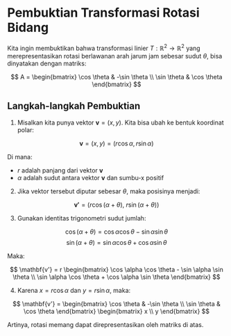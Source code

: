 # Pembuktian Transformasi Rotasi Bidang

Kita ingin membuktikan bahwa transformasi linier $T: \mathbb{R}^2 \to \mathbb{R}^2$ yang merepresentasikan rotasi berlawanan arah jarum jam sebesar sudut $\theta$, bisa dinyatakan dengan matriks:

$$
A = 
\begin{bmatrix}
\cos \theta & -\sin \theta \\
\sin \theta & \cos \theta
\end{bmatrix}
$$

## Langkah-langkah Pembuktian

1. Misalkan kita punya vektor $\mathbf{v} = (x, y)$. Kita bisa ubah ke bentuk koordinat polar:

$$
\mathbf{v} = (x, y) = (r \cos \alpha, r \sin \alpha)
$$

Di mana:
- $r$ adalah panjang dari vektor $\mathbf{v}$
- $\alpha$ adalah sudut antara vektor $\mathbf{v}$ dan sumbu-x positif

2. Jika vektor tersebut diputar sebesar $\theta$, maka posisinya menjadi:

$$
\mathbf{v'} = (r \cos(\alpha + \theta),\ r \sin(\alpha + \theta))
$$

3. Gunakan identitas trigonometri sudut jumlah:

$$
\cos(\alpha + \theta) = \cos \alpha \cos \theta - \sin \alpha \sin \theta
$$
$$
\sin(\alpha + \theta) = \sin \alpha \cos \theta + \cos \alpha \sin \theta
$$

Maka:

$$
\mathbf{v'} = r 
\begin{bmatrix}
\cos \alpha \cos \theta - \sin \alpha \sin \theta \\
\sin \alpha \cos \theta + \cos \alpha \sin \theta
\end{bmatrix}
$$

4. Karena $x = r \cos \alpha$ dan $y = r \sin \alpha$, maka:

$$
\mathbf{v'} = 
\begin{bmatrix}
\cos \theta & -\sin \theta \\
\sin \theta & \cos \theta
\end{bmatrix}
\begin{bmatrix}
x \\
y
\end{bmatrix}
$$

Artinya, rotasi memang dapat direpresentasikan oleh matriks di atas.
